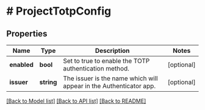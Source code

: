 # # ProjectTotpConfig

## Properties

Name | Type | Description | Notes
------------ | ------------- | ------------- | -------------
**enabled** | **bool** | Set to true to enable the TOTP authentication method. | [optional]
**issuer** | **string** | The issuer is the name which will appear in the Authenticator app. | [optional]

[[Back to Model list]](../../README.md#models) [[Back to API list]](../../README.md#endpoints) [[Back to README]](../../README.md)
